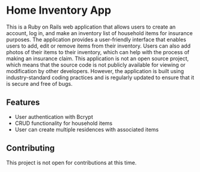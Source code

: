 # Home Inventory App

This is a Ruby on Rails web application that allows users to create an account, log in, and make an inventory list of household items for insurance purposes. The application provides a user-friendly interface that enables users to add, edit or remove items from their inventory. Users can also add photos of their items to their inventory, which can help with the process of making an insurance claim. This application is not an open source project, which means that the source code is not publicly available for viewing or modification by other developers. However, the application is built using industry-standard coding practices and is regularly updated to ensure that it is secure and free of bugs.

## Features

- User authentication with Bcrypt
- CRUD functionality for household items
- User can create multiple residences with associated items

## Contributing

This project is not open for contributions at this time.
